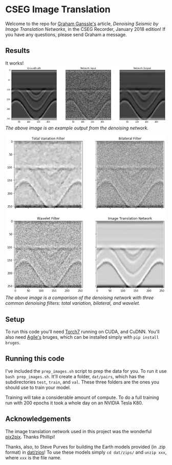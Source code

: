 # CSEG Image Translation

Welcome to the repo for [Graham Ganssle's](https://gra.m-gan.sl) article, *Denoising Seismic by Image Translation Networks*, in the CSEG Recorder, January 2018 edition! If you have any questions, please send Graham a message.

## Results
It works!
![results](evaluation/network_output.png "results!")
*The above image is an example output from the denoising network.*

![comparison](evaluation/loss_comparison.png "comparison!")
*The above image is a comparison of the denoising network with three common denoising filters: total variation, bilateral, and wavelet.*

## Setup
To run this code you'll need [Torch7](http://torch.ch/) running on CUDA, and CuDNN. You'll also need [Agile's](https://agilescientific.com/) bruges, which can be installed simply with `pip install bruges`.

## Running this code
I've included the `prep_images.sh` script to prep the data for you. To run it use `bash prep_images.sh`. It'll create a folder, `dat/pairs`, which has the subdirectories `test`, `train`, and `val`. These three folders are the ones you should use to train your model.

Training will take a considerable amount of compute. To do a full training run with 200 epochs it took a whole day on an NVIDIA Tesla K80.

## Acknowledgements

The image translation network used in this project was the wonderful [pix2pix](https://github.com/phillipi/pix2pix). Thanks Phillipi! 

Thanks, also, to Steve Purves for building the Earth models provided (in .zip format) in [dat/zips](./dat/zips)! To use these models simply `cd dat/zips/` and `unzip xxx`, where `xxx` is the file name.
